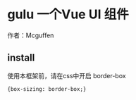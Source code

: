 # gulu 一个Vue UI 组件

作者：Mcguffen

## install
使用本框架前，请在css中开启 border-box
```
{box-sizing: border-box;}
```